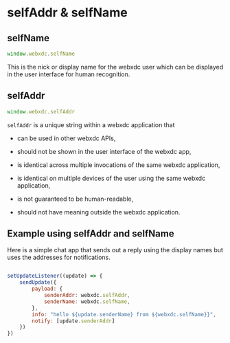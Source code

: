 # selfAddr & selfName

## selfName

```js
window.webxdc.selfName
```

This is the nick or display name for the webxdc user 
which can be displayed in the user interface for human recognition. 


## selfAddr

```js
window.webxdc.selfAddr
```

`selfAddr` is a unique string within a webxdc application that

- can be used in other webxdc APIs,

- should not be shown in the user interface of the webxdc app,

- is identical across multiple invocations of the same webxdc application,

- is identical on multiple devices of the user using the same webxdc application, 

- is not guaranteed to be human-readable,

- should not have meaning outside the webxdc application. 

## Example using selfAddr and selfName

Here is a simple chat app that sends out a reply using the display names
but uses the addresses for notifications. 

```js

setUpdateListener((update) => {
    sendUpdate({
        payload: {
            senderAddr: webxdc.selfAddr,
            senderName: webxdc.selfName,
        },
        info: "hello ${update.senderName} from ${webxdc.selfName}}",
        notify: [update.senderAddr]
    })
})
```


[`sendUpdate()`]: ./sendUpdate.html
